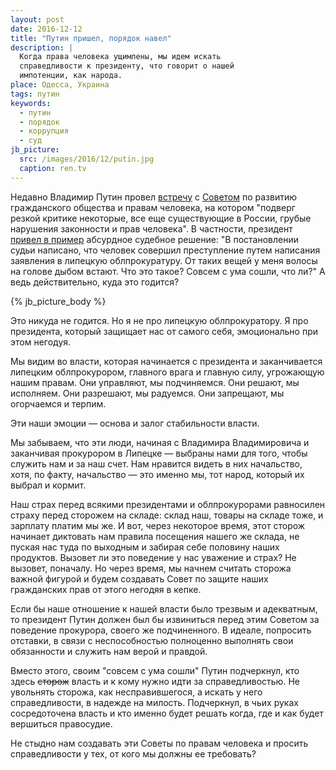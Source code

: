 ```yaml
---
layout: post
date: 2016-12-12
title: "Путин пришел, порядок навел"
description: |
  Когда права человека ущимлены, мы идем искать
  справедливости к президенту, что говорит о нашей
  импотенции, как народа.
place: Одесса, Украина
tags: путин
keywords:
  - путин
  - порядок
  - коррупция
  - суд
jb_picture:
  src: /images/2016/12/putin.jpg
  caption: ren.tv
---
```


Недавно Владимир Путин провел
[встречу](http://www.president-sovet.ru/presscenter/news/read/3623/)
с [Советом](http://www.president-sovet.ru) по развитию гражданского общества и правам человека, на котором
"подверг резкой критике некоторые, все еще существующие в России,
грубые нарушения законности и прав человека". В частности, президент
[привел в пример](http://www.ntv.ru/novosti/1730323/)
абсурдное судебное решение: "В постановлении
судьи написано, что человек совершил преступление путем написания заявления
в липецкую облпрокуратуру. От таких вещей у меня волосы на голове
дыбом встают. Что это такое? Совсем с ума сошли, что ли?" А ведь действительно,
куда это годится?

{% jb_picture_body %}

<!--more-->

Это никуда не годится. Но я не про липецкую облпрокуратору. Я про
президента, который защищает нас от самого себя, эмоционально
при этом негодуя.

Мы видим во власти, которая начинается с президента и заканчивается
липецким облпрокурором, главного врага и главную силу, угрожающую
нашим правам. Они управляют, мы подчиняемся. Они решают, мы исполняем.
Они разрешают, мы радуемся. Они запрещают, мы огорчаемся и терпим.

Эти наши эмоции &mdash; основа и залог стабильности власти.

Мы забываем, что эти люди, начиная с Владимира Владимировича и заканчивая
прокурором в Липецке &mdash; выбраны нами для того, чтобы служить нам и
за наш счет. Нам нравится видеть в них начальство, хотя, по факту, начальство &mdash;
это именно мы, тот народ, который их выбрал и кормит.

Наш страх перед всякими президентами и облпрокурорами равносилен страху перед
сторожем на складе: склад наш, товары на складе тоже, и зарплату платим мы же.
И вот, через некоторое время, этот сторож начинает диктовать нам правила
посещения нашего же склада, не пуская нас туда по выходным и
забирая себе половину наших продуктов. Вызовет ли это
поведение у нас уважение и страх? Не вызовет, поначалу. Но через время, мы
начнем считать сторожа важной фигурой и будем создавать Совет по защите
наших гражданских прав от этого негодяя в кепке.

Если бы наше отношение к нашей власти было трезвым и адекватным, то
президент Путин должен был бы извиниться перед этим Советом за поведение
прокурора, своего же подчиненного. В идеале, попросить отставки, в связи
с неспособностью полноценно выполнять свои обязанности и служить нам
верой и правдой.

Вместо этого, своим "совсем с ума сошли" Путин подчеркнул, кто здесь
<del>сторож</del> власть и к кому нужно идти за справедливостью. Не увольнять
сторожа, как несправившегося, а искать у него справедливости, в надежде
на милость. Подчеркнул, в чьих руках сосредоточена власть и кто именно
будет решать когда, где и как будет вершиться правосудие.

Не стыдно нам создавать эти Советы по правам человека и просить
справедливости у тех, от кого мы должны ее требовать?

